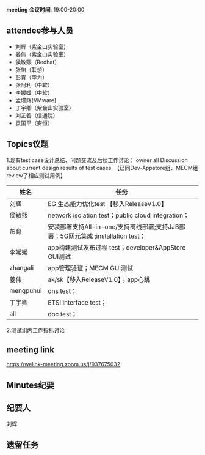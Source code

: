 **meeting 会议时间**: 19:00-20:00

## attendee参与人员
- 刘辉（紫金山实验室）
- 姜伟（紫金山实验室）
- 侯敏熙（Redhat）
- 张怡（联想）
- 彭育（华为）
- 张阿利（中软）
- 李媛媛（中软）
- 孟璞辉(VMware)
- 丁宇卿（紫金山实验室）
- 刘芷若（信通院）
- 袁国平（安恒）

## Topics议题
1.现有test case设计总结、问题交流及后续工作讨论； owner all
      Discussion about current design results of test cases.
【已同Dev-Appstore组、MECM组review了相应测试用例】

|姓名|任务|  
|---|---|
|刘辉| EG 生态能力优化test 【移入ReleaseV1.0】 |
|侯敏熙   |network isolation test；public cloud integration；|
|彭育   | 安装部署支持All-in-one/支持离线部署;支持JJB部署；5G网元集成 ;installation test； |
|李媛媛|app构建测试发布过程 test；developer&AppStore GUI测试|
|zhangali|app管理验证；MECM GUI测试|
|姜伟|ak/sk【移入ReleaseV1.0】；app心跳 |
|mengpuhui|dns test；|
|丁宇卿|ETSI interface test；|
|all|doc test；|

2.测试组内工作指标讨论

## meeting link
 https://welink-meeting.zoom.us/j/937675032
## Minutes纪要
## 纪要人
刘辉

## 遗留任务
